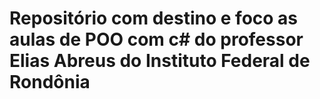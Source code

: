 # Repositório com destino e foco as aulas de POO com c# do professor Elias Abreus do Instituto Federal de Rondônia
